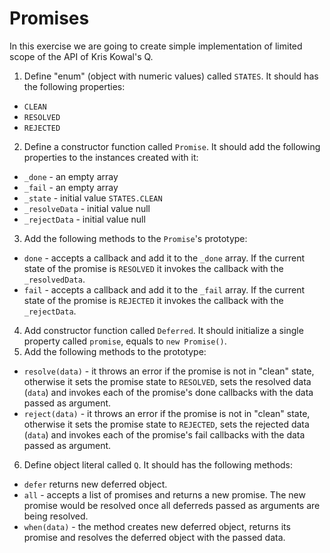 # Promises

In this exercise we are going to create simple implementation of limited scope of the API of Kris Kowal's Q.

1. Define "enum" (object with numeric values) called `STATES`. It should has the following properties:
  * `CLEAN`
  * `RESOLVED`
  * `REJECTED`
2. Define a constructor function called `Promise`. It should add the following properties to the instances created with it:
  * `_done` - an empty array
  * `_fail` - an empty array
  * `_state` - initial value `STATES.CLEAN`
  * `_resolveData` - initial value null
  * `_rejectData` - initial value null
3. Add the following methods to the `Promise`'s prototype:
  * `done` - accepts a callback and add it to the `_done` array. If the current state of the promise is `RESOLVED` it invokes the callback with the `_resolvedData`.
  * `fail` - accepts a callback and add it to the `_fail` array. If the current state of the promise is `REJECTED` it invokes the callback with the `_rejectData`.
4. Add constructor function called `Deferred`. It should initialize a single property called `promise`, equals to `new Promise()`.
5. Add the following methods to the prototype:
  * `resolve(data)` - it throws an error if the promise is not in "clean" state, otherwise it sets the promise state to `RESOLVED`, sets the resolved data (`data`) and invokes each of the promise's done callbacks with the data passed as argument.
  * `reject(data)` - it throws an error if the promise is not in "clean" state, otherwise it sets the promise state to `REJECTED`, sets the rejected data (`data`) and invokes each of the promise's fail callbacks with the data passed as argument.
6. Define object literal called `Q`. It should has the following methods:
  * `defer` returns new deferred object.
  * `all` - accepts a list of promises and returns a new promise. The new promise would be resolved once all deferreds passed as arguments are being resolved.
  * `when(data)` - the method creates new deferred object, returns its promise and resolves the deferred object with the passed data.

